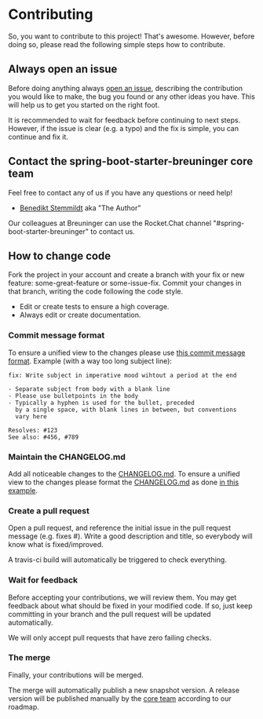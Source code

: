 # Contributing

So, you want to contribute to this project! That's awesome. However, before doing so, please read the following simple steps how to contribute.

## Always open an issue

Before doing anything always [open an issue](https://github.com/e-breuninger/spring-boot-starter-breuninger/issues), 
describing the contribution you would like to make, the bug you found or any other ideas you have. 
This will help us to get you started on the right foot.

It is recommended to wait for feedback before continuing to next steps. However, if 
the issue is clear (e.g. a typo) and the fix is simple, you can continue and fix it.

## Contact the spring-boot-starter-breuninger core team

Feel free to contact any of us if you have any questions or need help!

* [Benedikt Stemmildt](https://github.com/benestem) aka "The Author"

Our colleagues at Breuninger can use the Rocket.Chat channel "#spring-boot-starter-breuninger" to contact us.

## How to change code

Fork the project in your account and create a branch with your fix or new feature: some-great-feature or some-issue-fix.
Commit your changes in that branch, writing the code following the code style.

* Edit or create tests to ensure a high coverage.
* Always edit or create documentation.

### Commit message format

To ensure a unified view to the changes please use [this commit message format](https://chris.beams.io/posts/git-commit/#seven-rules).
Example (with a way too long subject line):

    fix: Write subject in imperative mood wihtout a period at the end
    
    - Separate subject from body with a blank line
    - Please use bulletpoints in the body
    - Typically a hyphen is used for the bullet, preceded
      by a single space, with blank lines in between, but conventions
      vary here
    
    Resolves: #123
    See also: #456, #789


### Maintain the CHANGELOG.md

Add all noticeable changes to the [CHANGELOG.md](CHANGELOG.md).
To ensure a unified view to the changes please format the [CHANGELOG.md](CHANGELOG.md) as done [in this example](https://github.com/skywinder/github-changelog-generator/blob/master/CHANGELOG.md). 

### Create a pull request

Open a pull request, and reference the initial issue in the pull request message (e.g. fixes #). 
Write a good description and title, so everybody will know what is fixed/improved.

A travis-ci build will automatically be triggered to check everything.

### Wait for feedback

Before accepting your contributions, we will review them. You may get feedback about what should be 
fixed in your modified code. If so, just keep committing in your branch and the pull request will be 
updated automatically.

We will only accept pull requests that have zero failing checks.

### The merge

Finally, your contributions will be merged.

The merge will automatically publish a new snapshot version.
A release version will be published manually by the [core team](#Contact-the-spring-boot-starter-breuninger-core-team) according to our roadmap.  
